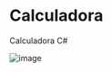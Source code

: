 # Calculadora
 <p>Calculadora C#</p>
 
![image](https://user-images.githubusercontent.com/73000117/134084683-bbd6404f-da69-49c5-ae75-2e3c6ec8f850.png)
